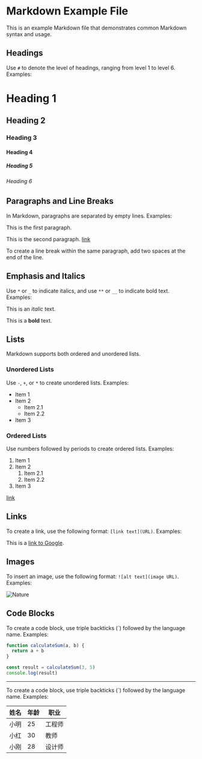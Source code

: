 # Markdown Example File

This is an example Markdown file that demonstrates common Markdown syntax and usage.

## Headings

Use `#` to denote the level of headings, ranging from level 1 to level 6. Examples:

# Heading 1
## Heading 2
### Heading 3
#### Heading 4
##### Heading 5
###### Heading 6

## Paragraphs and Line Breaks

In Markdown, paragraphs are separated by empty lines. Examples:

This is the first paragraph.

This is the second paragraph. [link](#)

To create a line break within the same paragraph, add two spaces at the end of the line.

## Emphasis and Italics

Use `*` or `_` to indicate italics, and use `**` or `__` to indicate bold text. Examples:

This is an *italic* text.

This is a **bold** text.

## Lists

Markdown supports both ordered and unordered lists.

### Unordered Lists

Use `-`, `+`, or `*` to create unordered lists. Examples:

- Item 1
- Item 2
	- Item 2.1
	- Item 2.2
- Item 3

### Ordered Lists

Use numbers followed by periods to create ordered lists. Examples:

1. Item 1
2. Item 2
	1. Item 2.1
	2. Item 2.2
3. Item 3

[link](#)

## Links

To create a link, use the following format: `[link text](URL)`. Examples:

This is a [link to Google](https://www.google.com).

## Images

To insert an image, use the following format: `![alt text](image URL)`. Examples:

![Nature](https://picsum.photos/1000/300)

## Code Blocks

To create a code block, use triple backticks (\`) followed by the language name. Examples:

```js
function calculateSum(a, b) {
  return a + b
}

const result = calculateSum(3, 5)
console.log(result)
```
---

To create a code block, use triple backticks (\`) followed by the language name. Examples:

| 姓名   | 年龄 | 职业      |
| ------ | ---- | --------- |
| 小明   | 25   | 工程师    |
| 小红   | 30   | 教师      |
| 小刚   | 28   | 设计师    |